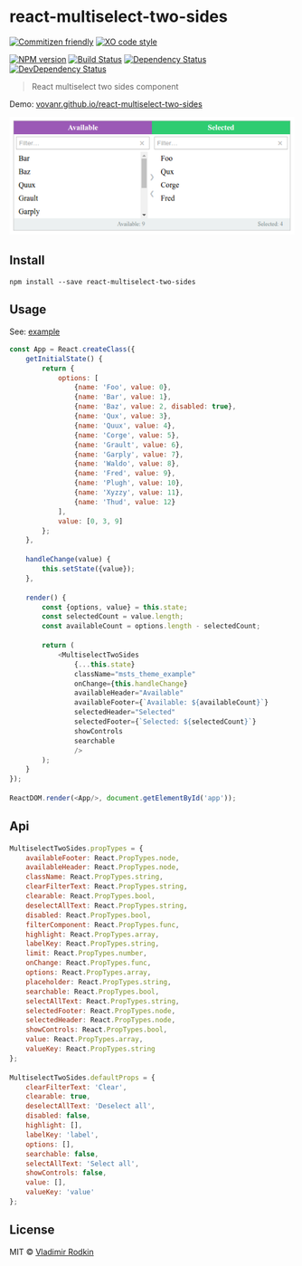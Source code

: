 # react-multiselect-two-sides

[![Commitizen friendly][commitizen-image]][commitizen-url]
[![XO code style][codestyle-image]][codestyle-url]

[![NPM version][npm-image]][npm-url]
[![Build Status][travis-image]][travis-url]
[![Dependency Status][depstat-image]][depstat-url]
[![DevDependency Status][depstat-dev-image]][depstat-dev-url]

> React multiselect two sides component

Demo: [vovanr.github.io/react-multiselect-two-sides][demo]

![](preview.png)

## Install

```
npm install --save react-multiselect-two-sides
```

## Usage
See: [example](example/app.jsx)

```js
const App = React.createClass({
    getInitialState() {
        return {
            options: [
                {name: 'Foo', value: 0},
                {name: 'Bar', value: 1},
                {name: 'Baz', value: 2, disabled: true},
                {name: 'Qux', value: 3},
                {name: 'Quux', value: 4},
                {name: 'Corge', value: 5},
                {name: 'Grault', value: 6},
                {name: 'Garply', value: 7},
                {name: 'Waldo', value: 8},
                {name: 'Fred', value: 9},
                {name: 'Plugh', value: 10},
                {name: 'Xyzzy', value: 11},
                {name: 'Thud', value: 12}
            ],
            value: [0, 3, 9]
        };
    },

    handleChange(value) {
        this.setState({value});
    },

    render() {
        const {options, value} = this.state;
        const selectedCount = value.length;
        const availableCount = options.length - selectedCount;

        return (
            <MultiselectTwoSides
                {...this.state}
                className="msts_theme_example"
                onChange={this.handleChange}
                availableHeader="Available"
                availableFooter={`Available: ${availableCount}`}
                selectedHeader="Selected"
                selectedFooter={`Selected: ${selectedCount}`}
                showControls
                searchable
                />
        );
    }
});

ReactDOM.render(<App/>, document.getElementById('app'));
```

## Api

```js
MultiselectTwoSides.propTypes = {
    availableFooter: React.PropTypes.node,
    availableHeader: React.PropTypes.node,
    className: React.PropTypes.string,
    clearFilterText: React.PropTypes.string,
    clearable: React.PropTypes.bool,
    deselectAllText: React.PropTypes.string,
    disabled: React.PropTypes.bool,
    filterComponent: React.PropTypes.func,
    highlight: React.PropTypes.array,
    labelKey: React.PropTypes.string,
    limit: React.PropTypes.number,
    onChange: React.PropTypes.func,
    options: React.PropTypes.array,
    placeholder: React.PropTypes.string,
    searchable: React.PropTypes.bool,
    selectAllText: React.PropTypes.string,
    selectedFooter: React.PropTypes.node,
    selectedHeader: React.PropTypes.node,
    showControls: React.PropTypes.bool,
    value: React.PropTypes.array,
    valueKey: React.PropTypes.string
};

MultiselectTwoSides.defaultProps = {
    clearFilterText: 'Clear',
    clearable: true,
    deselectAllText: 'Deselect all',
    disabled: false,
    highlight: [],
    labelKey: 'label',
    options: [],
    searchable: false,
    selectAllText: 'Select all',
    showControls: false,
    value: [],
    valueKey: 'value'
};
```

## License
MIT © [Vladimir Rodkin](https://github.com/VovanR)

[demo]: http://vovanr.github.io/react-multiselect-two-sides

[commitizen-url]: http://commitizen.github.io/cz-cli/
[commitizen-image]: https://img.shields.io/badge/commitizen-friendly-brightgreen.svg?style=flat-square

[codestyle-url]: https://github.com/sindresorhus/xo
[codestyle-image]: https://img.shields.io/badge/code_style-XO-5ed9c7.svg?style=flat-square

[npm-url]: https://npmjs.org/package/react-multiselect-two-sides
[npm-image]: https://img.shields.io/npm/v/react-multiselect-two-sides.svg?style=flat-square

[travis-url]: https://travis-ci.org/VovanR/react-multiselect-two-sides
[travis-image]: https://img.shields.io/travis/VovanR/react-multiselect-two-sides.svg?style=flat-square

[depstat-url]: https://david-dm.org/VovanR/react-multiselect-two-sides
[depstat-image]: https://david-dm.org/VovanR/react-multiselect-two-sides.svg?style=flat-square

[depstat-dev-url]: https://david-dm.org/VovanR/react-multiselect-two-sides
[depstat-dev-image]: https://david-dm.org/VovanR/react-multiselect-two-sides/dev-status.svg?style=flat-square

